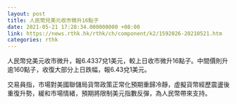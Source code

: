 ```yaml
---
layout: post
title: 人民幣兌美元收市微升16點子
date: 2021-05-21 17:28:34.000000000 +08:00
link: https://news.rthk.hk/rthk/ch/component/k2/1592026-20210521.htm
categories: rthk
---
```


人民幣兌美元收市微升，報6.4337兌1美元，較上日收市微升16點子。中間價則升逾160點子，收復大部分上日跌幅，報6.43兌1美元。

交易員指，市場對美國聯儲局貨幣政策正常化預期重歸冷靜，虛擬貨幣經歷震盪後重復升勢，緩和市場情緒，預期將限制美元指數反彈，為人民幣帶來支持。
